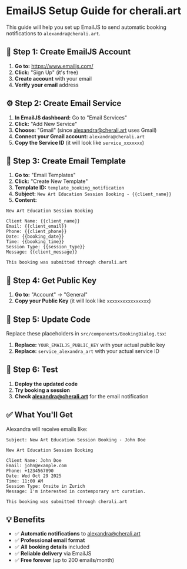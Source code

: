 # EmailJS Setup Guide for cherali.art

This guide will help you set up EmailJS to send automatic booking notifications to `alexandra@cherali.art`.

## 🚀 **Step 1: Create EmailJS Account**

1. **Go to:** https://www.emailjs.com/
2. **Click:** "Sign Up" (it's free)
3. **Create account** with your email
4. **Verify your email** address

## ⚙️ **Step 2: Create Email Service**

1. **In EmailJS dashboard:** Go to "Email Services"
2. **Click:** "Add New Service"
3. **Choose:** "Gmail" (since alexandra@cherali.art uses Gmail)
4. **Connect your Gmail account:** `alexandra@cherali.art`
5. **Copy the Service ID** (it will look like `service_xxxxxxx`)

## 📧 **Step 3: Create Email Template**

1. **Go to:** "Email Templates"
2. **Click:** "Create New Template"
3. **Template ID:** `template_booking_notification`
4. **Subject:** `New Art Education Session Booking - {{client_name}}`
5. **Content:**
```
New Art Education Session Booking

Client Name: {{client_name}}
Email: {{client_email}}
Phone: {{client_phone}}
Date: {{booking_date}}
Time: {{booking_time}}
Session Type: {{session_type}}
Message: {{client_message}}

This booking was submitted through cherali.art
```

## 🔑 **Step 4: Get Public Key**

1. **Go to:** "Account" → "General"
2. **Copy your Public Key** (it will look like `xxxxxxxxxxxxxxxx`)

## 🔧 **Step 5: Update Code**

Replace these placeholders in `src/components/BookingDialog.tsx`:

1. **Replace:** `YOUR_EMAILJS_PUBLIC_KEY` with your actual public key
2. **Replace:** `service_alexandra_art` with your actual service ID

## 🧪 **Step 6: Test**

1. **Deploy the updated code**
2. **Try booking a session**
3. **Check alexandra@cherali.art** for the email notification

## ✅ **What You'll Get**

Alexandra will receive emails like:
```
Subject: New Art Education Session Booking - John Doe

New Art Education Session Booking

Client Name: John Doe
Email: john@example.com
Phone: +1234567890
Date: Wed Oct 29 2025
Time: 11:00 AM
Session Type: Onsite in Zurich
Message: I'm interested in contemporary art curation.

This booking was submitted through cherali.art
```

## 💡 **Benefits**

- ✅ **Automatic notifications** to alexandra@cherali.art
- ✅ **Professional email format**
- ✅ **All booking details** included
- ✅ **Reliable delivery** via EmailJS
- ✅ **Free forever** (up to 200 emails/month)

